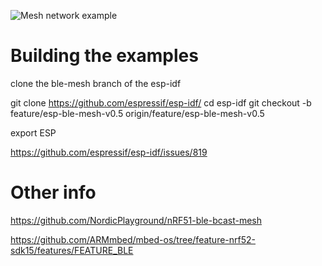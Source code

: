 
![Mesh network example](img/mesh.svg "Mesh network example")


# Building the examples

clone the ble-mesh branch of the esp-idf

git clone https://github.com/espressif/esp-idf/
cd esp-idf
git checkout -b feature/esp-ble-mesh-v0.5  origin/feature/esp-ble-mesh-v0.5

export ESP


https://github.com/espressif/esp-idf/issues/819


# Other info

https://github.com/NordicPlayground/nRF51-ble-bcast-mesh

https://github.com/ARMmbed/mbed-os/tree/feature-nrf52-sdk15/features/FEATURE_BLE

